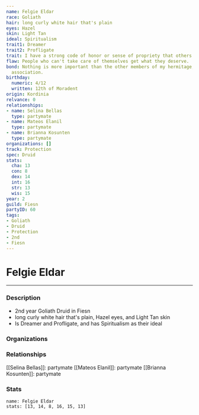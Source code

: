 ```yaml
---
name: Felgie Eldar
race: Goliath
hair: long curly white hair that's plain
eyes: Hazel
skin: Light Tan
ideal: Spiritualism
trait1: Dreamer
trait2: Profligate
trait: I have a strong code of honor or sense of propriety that others don't comprehend.
flaw: People who can't take care of themselves get what they deserve.
bond: Nothing is more important than the other members of my hermitage, order, or
  association.
birthday:
  numeric: 4/12
  written: 12th of Moradent
origin: Kordinia
relvance: 0
relationships:
- name: Selina Bellas
  type: partymate
- name: Mateos Elanil
  type: partymate
- name: Brianna Kosunten
  type: partymate
organizations: []
track: Protection
spec: Druid
stats:
  cha: 13
  con: 8
  dex: 14
  int: 16
  str: 13
  wis: 15
year: 2
guild: Fiesn
partyID: 60
tags:
- Goliath
- Druid
- Protection
- 2nd
- Fiesn
---
```

# Felgie Eldar
---
### Description
- 2nd year Goliath Druid in Fiesn
- long curly white hair that's plain, Hazel eyes, and Light Tan skin
- Is Dreamer and Profligate, and has Spiritualism as their ideal

### Organizations
### Relationships
[[Selina Bellas]]: partymate
[[Mateos Elanil]]: partymate
[[Brianna Kosunten]]: partymate
### Stats
```statblock
name: Felgie Eldar
stats: [13, 14, 8, 16, 15, 13]
```